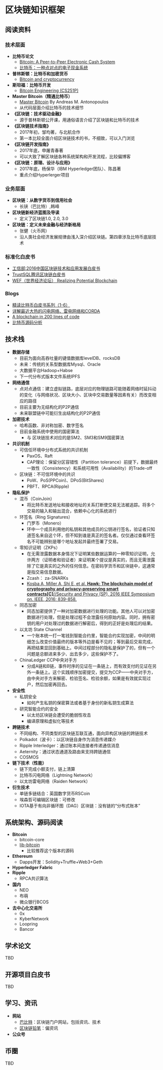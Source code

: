# 区块链知识框架

## 阅读资料
### 技术层面
- **比特币论文**
	- [Bitcoin: A Peer-to-Peer Electronic Cash System](https://bitcoin.org/bitcoin.pdf)
	- [比特币：一种点对点的电子现金系统](http://www.8btc.com/wiki/bitcoin-a-peer-to-peer-electronic-cash-system)
- **普林斯顿：比特币和加密货币**
	- [Bitcoin and cryptocurrency](https://www.coursera.org/learn/cryptocurrency)
- **斯坦福：比特币开发**
	- [Bitcoin Engineering (CS251P)](http://bitcoin.stanford.edu/)
- **Master Bitcoin（精通比特币）**
	- [Master Bitcoin](http://book.8btc.com/masterbitcoin2cn) By Andreas M. Antonopoulos
	- 从代码层面介绍比特币的技术细节
- **《区块链：技术驱动金融》**
	- 源于普林斯顿公开课，用通俗语言介绍了区块链和比特币的技术
- **《区块链技术指南》**
	- 2017年初，邹均著，与北航合作
	- 第一本比较全面介绍区块链技术的书，不细致，可以入门浏览
- **《区块链开发指南》**
	- 2017年底，申屠青春著
	- 可以大致了解区块链各种系统架构和开发流程，比较偏博客
- **《区块链：原理、设计与应用》**
	- 2017年底，杨保华（IBM Hyperledger团队）、陈昌著
	- 重点介绍Hyperlerger项目

### 业务层面
- **区块链：从数字货币到信用社会**
	- 长铗（巴比特）,韩峰
- **区块链新经济蓝图及导读**
	- 定义了区块链1.0, 2.0, 3.0
- **区块链：定义未来金融与经济新格局**
	- 张健（火币网）
	- 沿人类社会经济发展规律由浅入深介绍区块链。第四章涉及比特币底层技术

### 标准化白皮书
- [工信部:2016中国区块链技术和应用发展白皮书](http://www.199it.com/archives/526865.html)
- [TrustSQL腾讯区块链白皮书](https://trustsql.qq.com/chain_oss/TrustSQL_WhitePaper.html)
- [WEF（世界经济论坛） Realizing Potential Blockchain](http://www3.weforum.org/docs/WEF_Realizing_Potential_Blockchain.pdf)

### Blogs
- [精读比特币白皮书系列（1-6）](https://www.jianshu.com/p/ca0c0a0e0faa)
- [详解最近大热的闪电网络、雷电网络和CORDA](http://www.8btc.com/ln-rn-corda)
- [A blockchain in 200 lines of code](https://medium.com/@lhartikk/a-blockchain-in-200-lines-of-code-963cc1cc0e54)
- [比特币源码分析](http://blog.csdn.net/u012183589/article/category/7131199)


## 技术栈
- **数据存储**
	- 目前为面向高吞吐量的键值数据库levelDB、rocksDB
	- 未来：传统的关系型数据库Mysql、Oracle
	- 大数据平台Hadoop+Habse
	- 下一代分布式版本文件系统IPFS
- **网络通信**
	- 点对点通信：建立虚拟链路，底层对应的物理链路可能随着网络时延抖动的变化（与网络状况、区块大小、区块中交易数量等因素有关）而改变相应的路径
	- 目前主要为无结构化的P2P通信
	- 未来联盟链中可能衍生出结构化的P2P通信
- **加密技术**
	- 哈希函数、非对称加密、数字签名
	- 目前金融系统中使用的国密算法
		- 与	区块链技术对应的是SM2、SM3和SM9国密算法
- **共识机制**
	- 可信任环境中分布式系统的共识机制
		- PaxOS、Raft
		- CAP理论：保留分区容错性（Partition tolerance）前提下，数据最终一致性（Consistency）和系统可用性（Availability）的Trade-off
	- 区块链：不可信环境中的共识
		- PoW、PoS(PPCoin)、DPoS(BitShares)
		- PBFT、RPCA(Ripple)
- **隐私保护**
	- 混币（CoinJoin）
		- 将比特币发送地址和接收地址的关系打断使交易无法被追踪。将多个交易的输入和输出混合，依赖中心化的系统进行
	- 环签名（Ring Signatures）
		- 门罗币（Monero）
		- 环中一个成员利用他的私钥和其他成员的公钥进行签名，验证者只知道签名来自这个环，但不知到谁是真正的签名者。仅仅通过查看环签名不可能辨别是哪个地址发起并最终签署了交易。
	- 零知识证明（ZKPs）
		- 在无需泄露数据本身情况下证明某些数据运算的一种零知识证明，允许两方（证明者和验证者）来证明某个提议是真实的，而且无需泄露除了它是真实的之外的任何信息。在密码学货币和区块链中，这通常是指交易信息数据。
		- Zcash： za-SNARKs
		- [Kosba A, Miller A, Shi E, et al. **Hawk: The blockchain model of cryptography and privacy-preserving smart contracts[C]**//Security and Privacy (SP), 2016 IEEE Symposium on. IEEE, 2016: 839-858.](http://ieeexplore.ieee.org/abstract/document/7546538/)
	- 同态加密
		- 同态加密提供了一种对加密数据进行处理的功能。其他人可以对加密数据进行处理，但是处理过程不会泄露任何原始内容。同时，拥有密钥的用户对处理过的数据进行解密后，得到的正好是处理后的结果。
	-  以太坊 State Channel
		-  一个账本统一打一笔钱到智能合约里，智能合约实现加密，中间的明细怎么改变价值最终的版本等外边是看不见的；等到最后交易完成，再把结果显回到基础上。中间过程部分的隐私是保护了的，但有一个问题是总额进来多少、出去多少，这些保护不了。
	-  ChinaLedger CCP中央对手方
		-  分成A链和B链，事件时序的见证在一条链上，而有效支付的见证在另外一条链上。这个实践顺序加密提交，提交为CCP——中央对手方，由中央对手方来解密、检验签名、检验余额，如果是有效就实现过户，然后加密再回去。
- **安全性**
	- 私钥安全
		- 如何产生私钥的保密算法或者基于身份的新私钥生成算法
	- 研究智能合约的安全
		- 以太坊区块链会遭受的脆弱性攻击
		- 编译原理和虚拟化等技术
- **跨链技术**
	- 不同结构、不同类型的区块链互联互通，面向异构区块链的跨链技术
	- Polkadot（波卡）：以区块链自身作为消息传递媒介
	- Ripple Interledger：通过账本间连接者传递通信消息
	- Aeternity：通过状态通道及路由来支持跨链通信
	- COSMOS
- **链下技术（性能）**
	- 链下完成小额支付，链上清算
	- 比特币闪电网络（Lightning Network）
	- 以太坊雷电网络（Raiden Network）
- **衍生技术**
	- 单链多链结合：英国数字货币RSCoin
	- 埃森哲可编辑区块链：可修改
	- IOTA基于有向非循环图（DAG）区块链：没有链的“分布式账本”

## 系统架构、源码阅读
- **Bitcoin**
	- bitcoin-core
	- [lib-bitcoin](https://github.com/libbitcoin/libbitcoin/)
		- 比较推荐这个版本的源码
- **Ethereum**
	- Dapps开发：Solidity+Truffle+Web3+Geth
- **Hyperledger Fabric**
- **Ripple**
	- RPCA共识算法
- **国内**
	- NEO
	- 布萌
	- 微众银行BCOS
- **去中心化交易所**
	- 0x
	- KyberNetwork
	- Loopring
	- Bancor

## 学术论文
TBD

## 开源项目白皮书
TBD

## 学习、资讯
- **网站**
	- [巴比特](www.8btc.com)：区块链门户网站，包括资讯、技术
	- [区块链铅笔](www.chainb.com)：偏资讯
- **公众号**

## 币圈
TBD